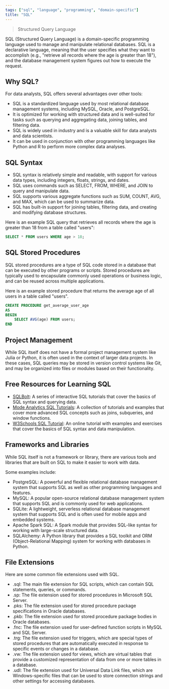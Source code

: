 ```yaml
---
tags: ["sql", "language", "programming", "domain-specific"]
title: "SQL"
---
```


> Structured Query Language

SQL (Structured Query Language) is a domain-specific programming language 
used to manage and manipulate relational databases. 
SQL is a declarative language, 
meaning that the user specifies what they want to accomplish 
(e.g., "retrieve all records where the age is greater than 18"), 
and the database management system figures out how to execute the request.

## Why SQL?

For data analysts, SQL offers several advantages over other tools:

- SQL is a standardized language used by most 
relational database management systems, including MySQL, 
Oracle, and PostgreSQL.
- It is optimized for working with structured data and is 
well-suited for tasks such as querying and aggregating data, 
joining tables, and filtering data.
- SQL is widely used in industry and is a valuable skill for data analysts 
and data scientists.
- It can be used in conjunction with other programming languages 
like Python and R to perform more complex data analyses.

## SQL Syntax

- SQL syntax is relatively simple and readable, with support for various data types, including integers, floats, strings, and dates.
- SQL uses commands such as SELECT, FROM, WHERE, and JOIN to query and manipulate data.
- SQL supports various aggregate functions such as SUM, COUNT, AVG, and MAX, which can be used to summarize data.
- SQL has built-in support for joining tables, filtering data, and creating and modifying database structures.

Here is an example SQL query that retrieves all records where the age is greater than 18 from a table called "users":

```sql
SELECT * FROM users WHERE age > 18;
```

## SQL Stored Procedures

SQL stored procedures are a type of SQL code 
stored in a database that can be executed by other programs or scripts. 
Stored procedures are typically used to encapsulate commonly 
used operations or business logic, and can be reused across 
multiple applications.

Here is an example stored procedure that returns the average age 
of all users in a table called "users".

```sql
CREATE PROCEDURE get_average_user_age
AS
BEGIN
    SELECT AVG(age) FROM users;
END
```

## Project Management

While SQL itself does not have a formal project management system like 
Julia or Python, it is often used in the context of larger data projects. 
In these cases, SQL queries may be stored in version control systems like Git, 
and may be organized into files or modules based on their functionality.

## Free Resources for Learning SQL

- [SQLBolt](https://sqlbolt.com/): A series of interactive SQL tutorials that cover the basics of SQL syntax and querying data.
- [Mode Analytics SQL Tutorials](https://mode.com/sql-tutorial/): A collection of tutorials and examples that cover more advanced SQL concepts such as joins, subqueries, and window functions.
- [W3Schools SQL Tutorial](https://www.w3schools.com/sql/): An online tutorial with examples and exercises that cover the basics of SQL syntax and data manipulation.

## Frameworks and Libraries

While SQL itself is not a framework or library, 
there are various tools and libraries that are built on SQL to 
make it easier to work with data. 

Some examples include:

- PostgreSQL: A powerful and flexible relational database management system that supports SQL as well as other programming languages and features.
- MySQL: A popular open-source relational database management system that supports SQL and is commonly used for web applications.
- SQLite: A lightweight, serverless relational database management system that supports SQL and is often used for mobile apps and embedded systems.
- Apache Spark SQL: A Spark module that provides SQL-like syntax for working with large-scale structured data.
- SQLAlchemy: A Python library that provides a SQL toolkit and ORM (Object-Relational Mapping) system for working with databases in Python.

## File Extensions

Here are some common file extensions used with SQL.

- .sql: The main file extension for SQL scripts, which can contain SQL statements, queries, or commands.
- .sp: The file extension used for stored procedures in Microsoft SQL Server.
- .pks: The file extension used for stored procedure package specifications in Oracle databases.
- .pkb: The file extension used for stored procedure package bodies in Oracle databases.
- .fnc: The file extension used for user-defined function scripts in MySQL and SQL Server.
- .trg: The file extension used for triggers, which are special types of stored procedures that are automatically executed in response to specific events or changes in a database.
- .vw: The file extension used for views, which are virtual tables that provide a customized representation of data from one or more tables in a database.
- .udl: The file extension used for Universal Data Link files, which are Windows-specific files that can be used to store connection strings and other settings for accessing databases.